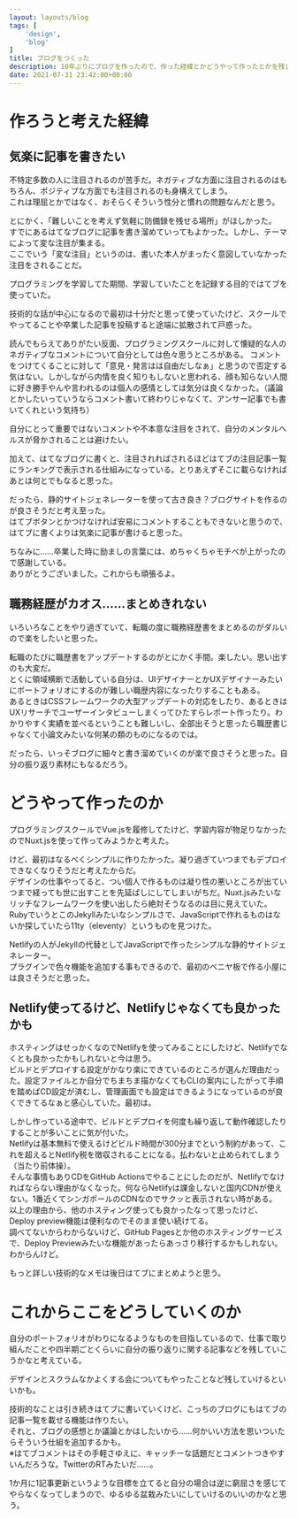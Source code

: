 ```yaml
---
layout: layouts/blog
tags: [
	'design',
	'blog'
]
title: ブログをつくった
description: 10年ぶりにブログを作ったので、作った経緯とかどうやって作ったとかを残しておく。
date: 2021-07-31 23:42:00+00:00
---
```


# 作ろうと考えた経緯

## 気楽に記事を書きたい

不特定多数の人に注目されるのが苦手だ。ネガティブな方面に注目されるのはもちろん、ポジティブな方面でも注目されるのも身構えてしまう。  
これは理屈とかではなく、おそらくそういう性分と慣れの問題なんだと思う。

とにかく、「難しいことを考えず気軽に防備録を残せる場所」がほしかった。  
すでにあるはてなブログに記事を書き溜めていってもよかった。しかし、テーマによって変な注目が集まる。  
ここでいう「変な注目」というのは、書いた本人がまったく意図していなかった注目をされることだ。

プログラミングを学習してた期間、学習していたことを記録する目的ではてブを使っていた。

技術的な話が中心になるので最初は十分だと思って使っていたけど、スクールでやってることや卒業した記事を投稿すると途端に拡散されて戸惑った。

読んでもらえてありがたい反面、プログラミングスクールに対して懐疑的な人のネガティブなコメントについて自分としては色々思うところがある。
コメントをつけてくることに対して「意見・発言はは自由だしなぁ」と思うので否定する気はない。しかしながら内情を良く知りもしないと思われる、顔も知らない人間に好き勝手やんや言われるのは個人の感情としては気分は良くなかった。（議論とかしたいっていうならコメント書いて終わりじゃなくて、アンサー記事でも書いてくれという気持ち）

自分にとって重要ではないコメントや不本意な注目をされて、自分のメンタルヘルスが脅かされることは避けたい。

加えて、はてなブログに書くと、注目されればされるほどはてブの注目記事一覧にランキングで表示される仕組みになっている。とりあえずそこに載らなければあとは何とでもなると思った。

だったら、静的サイトジェネレーターを使って古き良き？ブログサイトを作るのが良さそうだと考え至った。  
はてブボタンとかつけなければ安易にコメントすることもできないと思うので、はてブに書くよりは気楽に記事が書けると思った。

ちなみに……卒業した時に励ましの言葉には、めちゃくちゃモチベが上がったので感謝している。  
ありがとうございました。これからも頑張るよ。

## 職務経歴がカオス……まとめきれない

いろいろなことをやり過ぎていて、転職の度に職務経歴書をまとめるのがダルいので楽をしたいと思った。

転職のたびに職歴書をアップデートするのがとにかく手間。楽したい。思い出すのも大変だ。  
とくに領域横断で活動している自分は、UIデザイナーとかUXデザイナーみたいにポートフォリオにするのが難しい職歴内容になったりすることもある。  
あるときはCSSフレームワークの大型アップデートの対応をしたり、あるときはUXリサーチでユーザーインタビューしまくってひたすらレポート作ったり。わかりやすく実績を並べるということも難しいし、全部出そうと思ったら職歴書じゃなくて小論文みたいな何某の類のものになるのでは。

だったら、いっそブログに細々と書き溜めていくのが楽で良さそうと思った。自分の振り返り素材にもなるだろう。

# どうやって作ったのか

プログラミングスクールでVue.jsを履修してたけど、学習内容が物足りなかったのでNuxt.jsを使って作ってみようかと考えた。

けど、最初はなるべくシンプルに作りたかった。凝り過ぎていつまでもデプロイできなくなりそうだと考えたからだ。  
デザインの仕事やってると、つい個人で作るものは凝り性の悪いところが出ていつまで経っても世に出すことを先延ばしにしてしまいがちだ。Nuxt.jsみたいなリッチなフレームワークを使い出したら絶対そうなるのは目に見えていた。  
RubyでいうとこのJekyllみたいなシンプルさで、JavaScriptで作れるものはないか探していたら11ty（eleventy）というものを見つけた。

Netlifyの人がJekyllの代替としてJavaScriptで作ったシンプルな静的サイトジェネレーター。  
プラグインで色々機能を追加する事もできるので、最初のベニヤ板で作る小屋には良さそうだと思った。

## Netlify使ってるけど、Netlifyじゃなくても良かったかも

ホスティングはせっかくなのでNetlifyを使ってみることにしたけど、Netlifyでなくとも良かったかもしれないと今は思う。  
ビルドとデプロイする設定がかなり楽にできているのところが選んだ理由だった。設定ファイルとか自分でちまちま描かなくてもCLIの案内にしたがって手順を踏めばCD設定が済むし、管理画面でも設定はできるようになっているのが良くできてるなぁと感心していた。最初は。  

しかし作っている途中で、ビルドとデプロイを何度も繰り返して動作確認したりすることが多いことに気が付いた。  
Netlifyは基本無料で使えるけどビルド時間が300分までという制約があって、これを超えるとNetlify税を徴収されることになる。払わないと止められてしまう（当たり前体操）。  
そんな事情もありCDをGitHub Actionsでやることにしたのだが、Netlifyでなければならない理由がなくなった。何ならNetlifyは課金しないと国内CDNが使えない。1番近くてシンガポールのCDNなのでサクッと表示されない時がある。  
以上の理由から、他のホスティング使っても良かったなって思ったけど、Deploy preview機能は便利なのでそのまま使い続けてる。  
調べてないからわからないけど、GitHub Pagesとか他のホスティングサービスで、Deploy Previewみたいな機能があったらあっさり移行するかもしれない。わからんけど。

もっと詳しい技術的なメモは後日はてブにまとめようと思う。

# これからここをどうしていくのか

自分のポートフォリオがわりになるようなものを目指しているので、仕事で取り組んだことや四半期ごとくらいに自分の振り返りに関する記事などを残していこうかなと考えている。

デザインとスクラムなかよくする会についてもやったことなど残していけるといいかも。

技術的なことは引き続きはてブに書いていくけど、こっちのブログにもはてブの記事一覧を載せる機能は作りたい。  
それと、ブログの感想とか議論とかはしたいから……何かいい方法を思いついたらそういう仕組を追加するかも。  
※はてブコメントはその手軽さゆえに、キャッチーな話題だとコメントつきやすいんだろうな。TwitterのRTみたいだ……。

1か月に1記事更新というような目標を立てると自分の場合は逆に窮屈さを感じてやらなくなってしまうので、ゆるゆる盆栽みたいにしていけるのいいのかなと思う。
